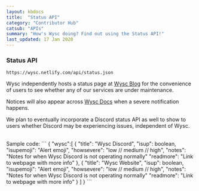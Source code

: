 ```yaml
---
layout: kbdocs
title:  "Status API"
category: "Contributor Hub"
catsub: "APIs"
summary: "How's Wysc doing? Find out using the Status API!"
last_updated: 17 Jan 2020
---
```


### Status API

```
https://wysc.netlify.com/api/status.json
```

Wysc independently hosts a status page at [Wysc Blog](/blog) for the convenience of users to see whether any of our services are under maintenance.

Notices will also appear across [Wysc Docs](/docs) when a severe notification happens.

We plan to eventually incorporate a Discord status API as well to show to users whether Discord may be experiencing issues, independent of Wysc.

<br>
Sample code:
```
{
  "wysc":[
    {
      "title": "Wysc Discord",
      "isup": boolean,
      "isupemoji": "Alert emoji",
      "howsevere": "low // medium // high",
      "notes": "Notes for when Wysc Discord is not operating normally"
      "readmore": "Link to webpage with more info"
    },
    {
      "title": "Wysc Website",
      "isup": boolean,
      "isupemoji": "Alert emoji",
      "howsevere": "low // medium // high",
      "notes": "Notes for when Wysc Discord is not operating normally"
      "readmore": "Link to webpage with more info"
    }
  ]
}
```